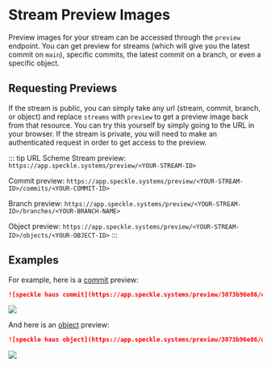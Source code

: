 # Stream Preview Images

Preview images for your stream can be accessed through the `preview` endpoint. You can get preview for streams (which will give you the latest commit on `main`), specific commits, the latest commit on a branch, or even a specific object.

## Requesting Previews

If the stream is public, you can simply take any url (stream, commit, branch, or object) and replace `streams` with `preview` to get a preview image back from that resource. You can try this yourself by simply going to the URL in your browser. If the stream is private, you will need to make an authenticated request in order to get access to the preview.

::: tip URL Scheme
Stream preview: `https://app.speckle.systems/preview/<YOUR-STREAM-ID>`

Commit preview: `https://app.speckle.systems/preview/<YOUR-STREAM-ID>/commits/<YOUR-COMMIT-ID>`

Branch preview: `https://app.speckle.systems/preview/<YOUR-STREAM-ID>/branches/<YOUR-BRANCH-NAME>`

Object preview: `https://app.speckle.systems/preview/<YOUR-STREAM-ID>/objects/<YOUR-OBJECT-ID>`
:::

## Examples

For example, here is a [commit](https://app.speckle.systems/streams/3073b96e86/commits/604bea8cc6) preview:
```md
![speckle haus commit](https://app.speckle.systems/preview/3073b96e86/commits/604bea8cc6)
```
<img src="https://app.speckle.systems/preview/3073b96e86/commits/604bea8cc6" />

And here is an [object](https://app.speckle.systems/streams/3073b96e86/objects/1a2a5fd7ff5c6e6b2382f513d19eb3d5) preview:
```md
![speckle haus object](https://app.speckle.systems/preview/3073b96e86/objects/1a2a5fd7ff5c6e6b2382f513d19eb3d5)
```
<img src="speckle haus object](https://app.speckle.systems/preview/3073b96e86/objects/1a2a5fd7ff5c6e6b2382f513d19eb3d5" />
